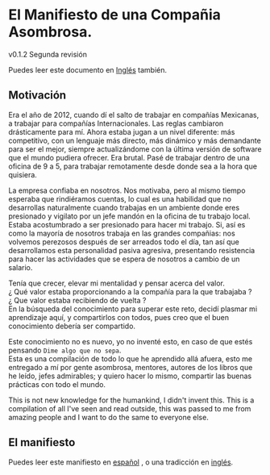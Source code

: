# El Manifiesto de una Compañia Asombrosa.


v0.1.2
Segunda revisión

Puedes leer este documento en [Inglés](README_es.md) también.

## Motivación

Era el año de 2012, cuando dí el salto de trabajar en compañías Mexicanas, a trabajar para compañías Internacionales. Las reglas cambiaron drásticamente para mí.
Ahora estaba jugan a un nivel diferente: más competitivo, con un lenguaje más directo, más dinámico y más demandante para ser el mejor, siempre actualizándome con la última versión de software que el mundo pudiera ofrecer. Era brutal.
Pasé de trabajar dentro de una oficina de 9 a 5, para trabajar remotamente desde donde sea a la hora que quisiera.

La empresa confiaba en nosotros. Nos motivaba, pero al mismo tiempo esperaba que rindiéramos cuentas, lo cual es una habilidad que no desarrollas naturalmente cuando trabajas en un ambiente donde eres presionado y vigilato por un jefe mandón en la oficina de tu trabajo local.  
Estaba acostumbrado a ser presionado para hacer mi trabajo. Si, así es como la mayoría de nosotros trabaja en las grandes compañias: nos volvemos perezosos después de ser arreados todo el día, tan así que desarrollamos esta personalidad pasiva agresiva, presentando resistencia para hacer las actividades que se espera de nosotros a cambio de un salario.

Tenía que crecer, elevar mi mentalidad y pensar acerca del valor.  
¿ Qué valor estaba proporcionando a la compañía para la que trabajaba ?  
¿ Que valor estaba recibiendo de vuelta ?  
En la búsqueda del conocimiento para superar este reto, decidí plasmar mi aprendizaje aquí, y compartirlos con todos, pues creo que el buen conocimiento debería ser compartido.

Este conocimiento no es nuevo, yo no inventé esto, en caso de que estés pensando `Dime algo que no sepa`.  
Esta es una compilación de todo lo que he aprendido allá afuera, esto me entregado a mí por gente asombrosa, mentores, autores de los libros que he leído, jefes admirables; y quiero hacer lo mismo, compartir las buenas prácticas con todo el mundo.

This is not new knowledge for the humankind, I didn't invent this.
This is a compilation of all I've seen and read outside, this was passed to me from amazing people and I want to do the same to everyone else.


## El manifiesto

Puedes leer este manifiesto en [español](es/README.md) , o una tradicción en [inglés](en/README.md).